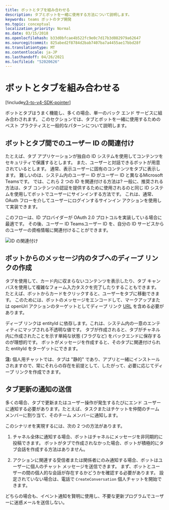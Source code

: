 ```yaml
---
title: ボットとタブを組み合わせる
description: タブとボットを一緒に使用する方法について説明します。
keywords: teams ボットのタブ開発
ms.topic: conceptual
localization_priority: Normal
ms.date: 03/15/2018
ms.openlocfilehash: b33d0bfcae4b522fc9e0c7d17b3d082979a62647
ms.sourcegitcommit: 825abed2f8784d2bab7407ba7a4455ae17bbd28f
ms.translationtype: MT
ms.contentlocale: ja-JP
ms.lasthandoff: 04/26/2021
ms.locfileid: "52020626"
---
```

# <a name="combine-bots-with-tabs"></a>ボットとタブを組み合わせる

[!include[v3-to-v4-SDK-pointer](~/includes/v3-to-v4-pointer-bots.md)]

ボットとタブはうまく機能し、多くの場合、単一のバック エンド サービスに組み合わされます。 このセクションでは、タブとボットを一緒に使用するためのベスト プラクティスと一般的なパターンについて説明します。

## <a name="associating-user-identities-across-bot-and-tab"></a>ボットとタブ間でのユーザー ID の関連付け

たとえば、タブ アプリケーションが独自の ID システムを使用してコンテンツをセキュリティで保護するとします。 また、ユーザーと対話できるボットが用意されているとします。 通常、表示ユーザーに固有のコンテンツをタブに表示します。 難しいのは、システム内のユーザー ID がユーザー ID と異なるMicrosoft Teamsです。 では、これら 2 つの ID を関連付ける方法は?
一般に、推奨される方法は、タブ コンテンツの認証を提供するために使用されるのと同じ ID システムを使用してボットでユーザーにサインインする方法です。 これは、通常、OAuth フローを介してユーザーにログインするサインイン アクションを使用して実装できます。

このフローは、ID プロバイダーが OAuth 2.0 プロトコルを実装している場合に最適です。 その後、ユーザー ID Teamsユーザー ID を、自分の ID サービスからのユーザーの資格情報に関連付けることができます。

   ![ID の関連付け](~/assets/images/bots/associating_contexts.png)

## <a name="constructing-deep-links-to-tabs-in-messages-from-your-bot"></a>ボットからのメッセージ内のタブへのディープ リンクの作成

タブを使用して、カード内に収まらないコンテンツを表示したり、タブ キャンバスを使用して複雑なフォーム入力タスクを完了したりすることもできます。 たとえば、ボットからカードをクリックすると、ユーザーをタブに移動できます。 このためには、ボットのメッセージをエンコードして、マークアップまたは openUrl アクションのターゲットとしてディープ リンク [URL](~/concepts/build-and-test/deep-links.md) を含める必要があります。

ディープ リンクは entityId に依存します。これは、システム内の一意のエンティティにマップされる不透明な値です。 タブが作成されると、タブがチャネル内に作成されたことを示す単純な状態 (フラグなど) をバックエンドに保存するのが理想的です。 ボットがメッセージを作成すると、そのタブに関連付けられた entityId をターゲットにできます。

**注:** 個人用チャットでは、タブは "静的" であり、アプリと一緒にインストールされますので、常にそれらの存在を前提として、したがって、必要に応じてディープ リンクを作成できます。

## <a name="sending-notifications-for-tab-updates"></a>タブ更新の通知の送信

多くの場合、タブで更新またはユーザー操作が発生するたびにエンド ユーザーに通知する必要があります。たとえば、タスクまたはチケットを仲間のチーム メンバーに割り当て、そのチーム メンバーに通知します。

このシナリオを実現するには、次の 2 つの方法があります。

1. チャネル全体に通知する場合、ボットはチャネルにメッセージを非同期的に投稿できます。 ボットがタブで作成されなかった場合、ボットが積極的にタブ会話を作成する方法はありません。

2. アクションに関連する受信者または関係者にのみ通知する場合、ボットはユーザーに個人のチャット メッセージを送信できます。 まず、ボットとユーザーの間の個人的な会話が存在するかどうかを確認する必要があります。 設定されていない場合は、電話で `CreateConversation` 個人チャットを開始できます。

どちらの場合も、イベント通知を賢明に使用し、不要な更新プログラムでユーザーに迷惑メールを送信しない。

